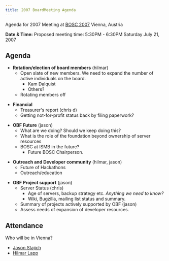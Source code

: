 ```yaml
---
title: 2007 BoardMeeting Agenda
---
```


Agenda for 2007 Meeting at [BOSC 2007](BOSC_2007 "wikilink") Vienna,
Austria

**Date & Time:** Proposed meeting time: 5:30PM - 6:30PM Saturday July
21, 2007

Agenda
------

-   **Rotation/election of board members** (hilmar)
    -   Open slate of new members. We need to expand the number of
        active individuals on the board.
        -   Kam Dalquist
        -   Others?
    -   Rotating members off

<!-- -->

-   **Financial**
    -   Treasurer's report (chris d)
    -   Getting not-for-profit status back by filing paperwork?

<!-- -->

-   **OBF Future** (jason)
    -   What are we doing? Should we keep doing this?
    -   What is the role of the foundation beyond ownership of server
        resources
    -   BOSC at ISMB in the future?
        -   Future BOSC Chairperson.

<!-- -->

-   **Outreach and Developer community** (hilmar, jason)
    -   Future of Hackathons
    -   Outreach/education

<!-- -->

-   **OBF Project support** (jason)
    -   Server Status (chris)
        -   Age of servers, backup strategy etc. *Anything we need to
            know?*
        -   Wiki, Bugzilla, mailing list status and summary.
    -   Summary of projects actively supported by OBF (jason)
    -   Assess needs of expansion of developer resources.

Attendance
----------

Who will be in Vienna?

-   [Jason Stajich](Jason_Stajich "wikilink")
-   [Hilmar Lapp](Hilmar_Lapp "wikilink")

